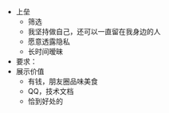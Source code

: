 - 上垒
  - 筛选
  - 我坚持做自己，还可以一直留在我身边的人
  - 愿意透露隐私
  - 长时间暧昧
- 要求：
- 展示价值
  - 有钱，朋友圈品味美食
  - QQ，技术文档
  - 恰到好处的